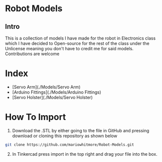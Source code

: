 # Robot Models
## Intro
This is a collection of models I have made for the robot in Electronics class which I have decided to Open-source for the rest of the class under the Unlicense meaning you don't have to credit me for said models.
Contributions are welcome

# Index
- [Servo Arm](./Models/Servo Arm)
- [Arduino Fittings](./Models/Arduino Fittings)
- [Servo Holster](./Models/Servo Holster)

# How To Import
1. Download the .STL by either going to the file in GitHub and pressing download or cloning this repository as shown below
```bash
git clone https://github.com/mariowhitmore/Robot-Models.git
```

2. In Tinkercad press import in the top right and drag your file into the box.  